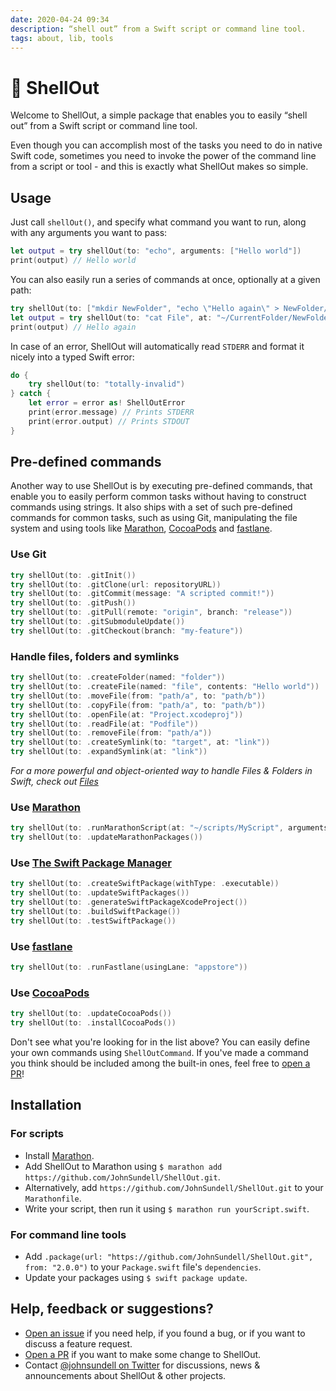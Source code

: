 ```yaml
---
date: 2020-04-24 09:34
description: “shell out” from a Swift script or command line tool.
tags: about, lib, tools
---
```


# 🐚 ShellOut

Welcome to ShellOut, a simple package that enables you to easily “shell out” from a Swift script or command line tool.

Even though you can accomplish most of the tasks you need to do in native Swift code, sometimes you need to invoke the power of the command line from a script or tool - and this is exactly what ShellOut makes so simple.

## Usage

Just call `shellOut()`, and specify what command you want to run, along with any arguments you want to pass:

```swift
let output = try shellOut(to: "echo", arguments: ["Hello world"])
print(output) // Hello world
```

You can also easily run a series of commands at once, optionally at a given path:

```swift
try shellOut(to: ["mkdir NewFolder", "echo \"Hello again\" > NewFolder/File"], at: "~/CurrentFolder")
let output = try shellOut(to: "cat File", at: "~/CurrentFolder/NewFolder")
print(output) // Hello again
```

In case of an error, ShellOut will automatically read `STDERR` and format it nicely into a typed Swift error:

```swift
do {
    try shellOut(to: "totally-invalid")
} catch {
    let error = error as! ShellOutError
    print(error.message) // Prints STDERR
    print(error.output) // Prints STDOUT
}
```

## Pre-defined commands

Another way to use ShellOut is by executing pre-defined commands, that enable you to easily perform common tasks without having to construct commands using strings. It also ships with a set of such pre-defined commands for common tasks, such as using Git, manipulating the file system and using tools like [Marathon](https://github.com/JohnSundell/Marathon), [CocoaPods](https://cocoapods.org) and [fastlane](https://fastlane.tools).

### Use Git

```swift
try shellOut(to: .gitInit())
try shellOut(to: .gitClone(url: repositoryURL))
try shellOut(to: .gitCommit(message: "A scripted commit!"))
try shellOut(to: .gitPush())
try shellOut(to: .gitPull(remote: "origin", branch: "release"))
try shellOut(to: .gitSubmoduleUpdate())
try shellOut(to: .gitCheckout(branch: "my-feature"))
```

### Handle files, folders and symlinks

```swift
try shellOut(to: .createFolder(named: "folder"))
try shellOut(to: .createFile(named: "file", contents: "Hello world"))
try shellOut(to: .moveFile(from: "path/a", to: "path/b"))
try shellOut(to: .copyFile(from: "path/a", to: "path/b"))
try shellOut(to: .openFile(at: "Project.xcodeproj"))
try shellOut(to: .readFile(at: "Podfile"))
try shellOut(to: .removeFile(from: "path/a"))
try shellOut(to: .createSymlink(to: "target", at: "link"))
try shellOut(to: .expandSymlink(at: "link"))
```

*For a more powerful and object-oriented way to handle Files & Folders in Swift, check out [Files](https://github.com/JohnSundell/Files)*

### Use [Marathon](https://github.com/JohnSundell/Marathon)

```swift
try shellOut(to: .runMarathonScript(at: "~/scripts/MyScript", arguments: ["One", "Two"]))
try shellOut(to: .updateMarathonPackages())
```

### Use [The Swift Package Manager](https://github.com/apple/swift-package-manager)

```swift
try shellOut(to: .createSwiftPackage(withType: .executable))
try shellOut(to: .updateSwiftPackages())
try shellOut(to: .generateSwiftPackageXcodeProject())
try shellOut(to: .buildSwiftPackage())
try shellOut(to: .testSwiftPackage())
```

### Use [fastlane](https://fastlane.tools)

```swift
try shellOut(to: .runFastlane(usingLane: "appstore"))
```

### Use [CocoaPods](https://cocoapods.org)

```swift
try shellOut(to: .updateCocoaPods())
try shellOut(to: .installCocoaPods())
```

Don't see what you're looking for in the list above? You can easily define your own commands using `ShellOutCommand`. If you've made a command you think should be included among the built-in ones, feel free to [open a PR](https://github.com/JohnSundell/ShellOut/pull/new/master)!

## Installation

### For scripts

- Install [Marathon](https://github.com/johnsundell/marathon).
- Add ShellOut to Marathon using `$ marathon add https://github.com/JohnSundell/ShellOut.git`.
- Alternatively, add `https://github.com/JohnSundell/ShellOut.git` to your `Marathonfile`.
- Write your script, then run it using `$ marathon run yourScript.swift`.

### For command line tools

- Add `.package(url: "https://github.com/JohnSundell/ShellOut.git", from: "2.0.0")` to your `Package.swift` file's `dependencies`.
- Update your packages using `$ swift package update`.

## Help, feedback or suggestions?

- [Open an issue](https://github.com/JohnSundell/ShellOut/issues/new) if you need help, if you found a bug, or if you want to discuss a feature request.
- [Open a PR](https://github.com/JohnSundell/ShellOut/pull/new/master) if you want to make some change to ShellOut.
- Contact [@johnsundell on Twitter](https://twitter.com/johnsundell) for discussions, news & announcements about ShellOut & other projects.

